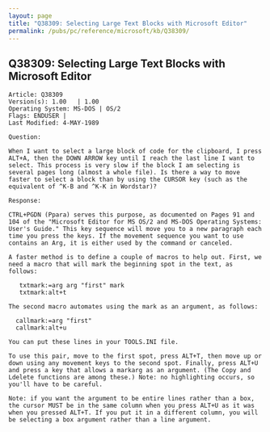 ```yaml
---
layout: page
title: "Q38309: Selecting Large Text Blocks with Microsoft Editor"
permalink: /pubs/pc/reference/microsoft/kb/Q38309/
---
```


## Q38309: Selecting Large Text Blocks with Microsoft Editor

	Article: Q38309
	Version(s): 1.00   | 1.00
	Operating System: MS-DOS | OS/2
	Flags: ENDUSER |
	Last Modified: 4-MAY-1989
	
	Question:
	
	When I want to select a large block of code for the clipboard, I press
	ALT+A, then the DOWN ARROW key until I reach the last line I want to
	select. This process is very slow if the block I am selecting is
	several pages long (almost a whole file). Is there a way to move
	faster to select a block than by using the CURSOR key (such as the
	equivalent of ^K-B and ^K-K in Wordstar)?
	
	Response:
	
	CTRL+PGDN (Ppara) serves this purpose, as documented on Pages 91 and
	104 of the "Microsoft Editor for MS OS/2 and MS-DOS Operating Systems:
	User's Guide." This key sequence will move you to a new paragraph each
	time you press the keys. If the movement sequence you want to use
	contains an Arg, it is either used by the command or canceled.
	
	A faster method is to define a couple of macros to help out. First, we
	need a macro that will mark the beginning spot in the text, as
	follows:
	
	   txtmark:=arg arg "first" mark
	   txtmark:alt+t
	
	The second macro automates using the mark as an argument, as follows:
	
	  callmark:=arg "first"
	  callmark:alt+u
	
	You can put these lines in your TOOLS.INI file.
	
	To use this pair, move to the first spot, press ALT+T, then move up or
	down using any movement keys to the second spot. Finally, press ALT+U
	and press a key that allows a markarg as an argument. (The Copy and
	Ldelete functions are among these.) Note: no highlighting occurs, so
	you'll have to be careful.
	
	Note: if you want the argument to be entire lines rather than a box,
	the cursor MUST be in the same column when you press ALT+U as it was
	when you pressed ALT+T. If you put it in a different column, you will
	be selecting a box argument rather than a line argument.
